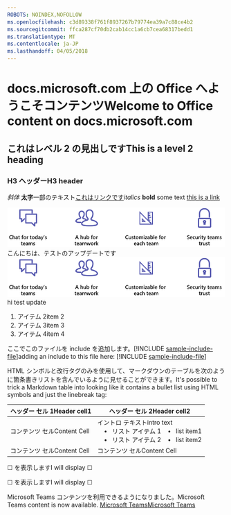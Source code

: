 ```yaml
---
ROBOTS: NOINDEX,NOFOLLOW
ms.openlocfilehash: c3d89338f761f8937267b79774ea39a7c88ce4b2
ms.sourcegitcommit: ffca287cf70db2cab14cc1a6cb7cea68317bedd1
ms.translationtype: MT
ms.contentlocale: ja-JP
ms.lasthandoff: 04/05/2018
---
```

# <a name="welcome-to-office-content-on-docsmicrosoftcom"></a><span data-ttu-id="fb008-101">docs.microsoft.com 上の Office へようこそコンテンツ</span><span class="sxs-lookup"><span data-stu-id="fb008-101">Welcome to Office content on docs.microsoft.com</span></span>
## <a name="this-is-a-level-2-heading"></a><span data-ttu-id="fb008-102">これはレベル 2 の見出しです</span><span class="sxs-lookup"><span data-stu-id="fb008-102">This is a level 2 heading</span></span>
### <a name="h3-header"></a><span data-ttu-id="fb008-103">H3 ヘッダー</span><span class="sxs-lookup"><span data-stu-id="fb008-103">H3 header</span></span>

<span data-ttu-id="fb008-104">*斜体*
**太字**一部のテキスト[これはリンクです](Office-365-groups.md)</span><span class="sxs-lookup"><span data-stu-id="fb008-104">*italics*
**bold** some text [this is a link](Office-365-groups.md)</span></span>

<span data-ttu-id="fb008-105">![何らかの代替テキスト](media/Overview-Microsoft-Teams-image1.png) こんにちは、テストのアップデートです</span><span class="sxs-lookup"><span data-stu-id="fb008-105">![alt text whatever](media/Overview-Microsoft-Teams-image1.png) hi test update</span></span>
1. <span data-ttu-id="fb008-106">アイテム 2</span><span class="sxs-lookup"><span data-stu-id="fb008-106">item 2</span></span>
2. <span data-ttu-id="fb008-107">アイテム 3</span><span class="sxs-lookup"><span data-stu-id="fb008-107">item 3</span></span>
3. <span data-ttu-id="fb008-108">アイテム 4</span><span class="sxs-lookup"><span data-stu-id="fb008-108">item 4</span></span>


<span data-ttu-id="fb008-109">ここでこのファイルを include を追加します。[!INCLUDE [sample-include-file](includes/sample-include-file.md)]</span><span class="sxs-lookup"><span data-stu-id="fb008-109">adding an include to this file here: [!INCLUDE [sample-include-file](includes/sample-include-file.md)]</span></span>


<span data-ttu-id="fb008-110">HTML シンボルと改行タグのみを使用して、マークダウンのテーブルを次のように箇条書きリストを含んでいるように見せることができます。</span><span class="sxs-lookup"><span data-stu-id="fb008-110">It's possible to trick a Markdown table into looking like it contains a bullet list using HTML symbols and just the linebreak tag:</span></span>

| <span data-ttu-id="fb008-111">ヘッダー セル 1</span><span class="sxs-lookup"><span data-stu-id="fb008-111">Header cell1</span></span> | <span data-ttu-id="fb008-112">ヘッダー セル 2</span><span class="sxs-lookup"><span data-stu-id="fb008-112">Header cell2</span></span> |
| ---          | ---          |
| <span data-ttu-id="fb008-113">コンテンツ セル</span><span class="sxs-lookup"><span data-stu-id="fb008-113">Content Cell</span></span> |<span data-ttu-id="fb008-114">イントロ テキスト</span><span class="sxs-lookup"><span data-stu-id="fb008-114">intro text</span></span> <br><span data-ttu-id="fb008-115">&nbsp;&nbsp;&nbsp; &bull;&nbsp;&nbsp; リスト アイテム 1</span><span class="sxs-lookup"><span data-stu-id="fb008-115">&nbsp;&nbsp;&nbsp; &bull;&nbsp;&nbsp; list item1</span></span><br> <span data-ttu-id="fb008-116">&nbsp;&nbsp;&nbsp; &bull;&nbsp;&nbsp; リスト アイテム 2</span><span class="sxs-lookup"><span data-stu-id="fb008-116">&nbsp;&nbsp;&nbsp; &bull;&nbsp;&nbsp; list item2</span></span>     |
| <span data-ttu-id="fb008-117">コンテンツ セル</span><span class="sxs-lookup"><span data-stu-id="fb008-117">Content Cell</span></span> | <span data-ttu-id="fb008-118">コンテンツ セル</span><span class="sxs-lookup"><span data-stu-id="fb008-118">Content Cell</span></span> |

<p><span data-ttu-id="fb008-119">&#9744; を表示します</span><span class="sxs-lookup"><span data-stu-id="fb008-119">I will display &#9744;</span></span></p>
<p><span data-ttu-id="fb008-120">&#x2610; を表示します</span><span class="sxs-lookup"><span data-stu-id="fb008-120">I will display &#x2610;</span></span></p>

<span data-ttu-id="fb008-121">Microsoft Teams コンテンツを利用できるようになりました。</span><span class="sxs-lookup"><span data-stu-id="fb008-121">Microsoft Teams content is now available.</span></span>
[<span data-ttu-id="fb008-122">Microsoft Teams</span><span class="sxs-lookup"><span data-stu-id="fb008-122">Microsoft Teams</span></span>](https://docs.microsoft.com/MicrosoftTeams)
